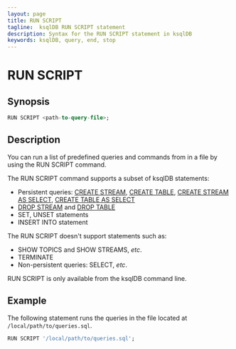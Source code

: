 ```yaml
---
layout: page
title: RUN SCRIPT
tagline:  ksqlDB RUN SCRIPT statement
description: Syntax for the RUN SCRIPT statement in ksqlDB
keywords: ksqlDB, query, end, stop
---
```


<script type="text/javascript">
        window.location = 'https://docs.confluent.io/platform/current/ksqldb/developer-guide/ksqldb-reference/run-script.html';
</script>

RUN SCRIPT
==========

Synopsis
--------

```sql
RUN SCRIPT <path-to-query-file>;
```

Description
-----------

You can run a list of predefined queries and commands from in a file by
using the RUN SCRIPT command.

The RUN SCRIPT command supports a subset of ksqlDB statements:

-   Persistent queries: [CREATE STREAM](create-stream.md),
    [CREATE TABLE](create-table.md), [CREATE STREAM AS SELECT](create-stream-as-select.md),
    [CREATE TABLE AS SELECT](create-table-as-select.md)
-   [DROP STREAM](drop-stream.md) and [DROP TABLE](drop-table.md)
-   SET, UNSET statements
-   INSERT INTO statement

The RUN SCRIPT doesn't support statements such as:

-   SHOW TOPICS and SHOW STREAMS, *etc*.
-   TERMINATE
-   Non-persistent queries: SELECT, *etc*.

RUN SCRIPT is only available from the ksqlDB command line.  

Example
-------

The following statement runs the queries in the file located at
`/local/path/to/queries.sql`.

```sql
RUN SCRIPT '/local/path/to/queries.sql';
```

